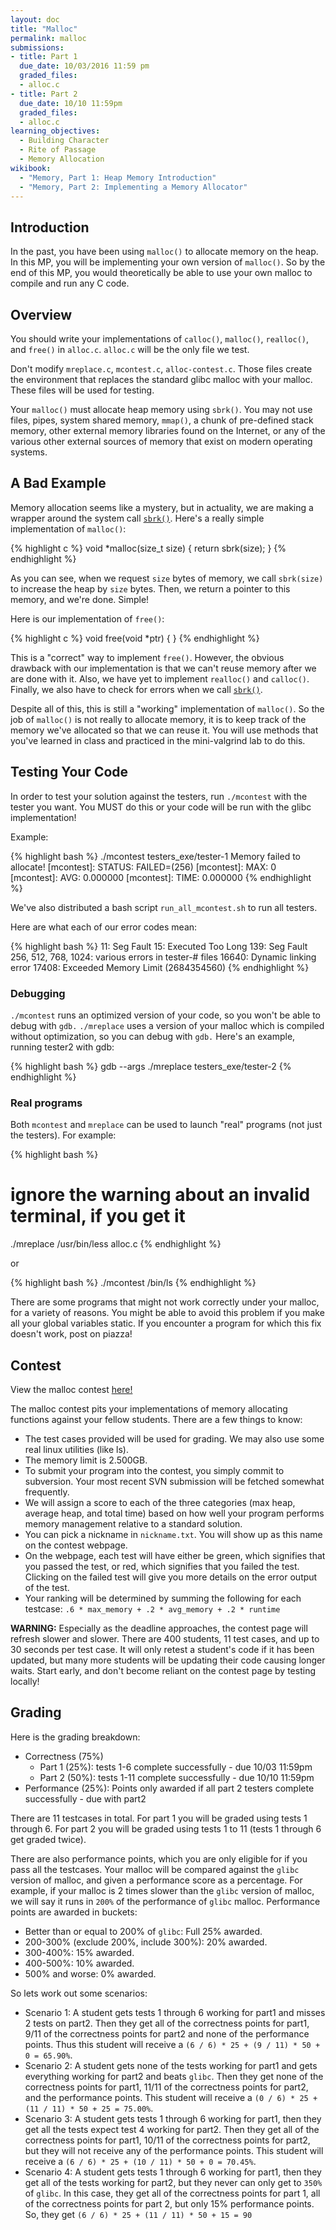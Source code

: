 ```yaml
---
layout: doc
title: "Malloc"
permalink: malloc
submissions:
- title: Part 1
  due_date: 10/03/2016 11:59 pm
  graded_files:
  - alloc.c
- title: Part 2
  due_date: 10/10 11:59pm
  graded_files:
  - alloc.c
learning_objectives:
  - Building Character
  - Rite of Passage
  - Memory Allocation
wikibook:
  - "Memory, Part 1: Heap Memory Introduction"
  - "Memory, Part 2: Implementing a Memory Allocator"
---
```


## Introduction

In the past, you have been using `malloc()` to allocate memory on the heap. In this MP, you will be implementing your own version of `malloc()`. So by the end of this MP, you would theoretically be able to use your own malloc to compile and run any C code.

## Overview

You should write your implementations of `calloc()`, `malloc()`, `realloc()`, and `free()` in `alloc.c`. `alloc.c` will be the only file we test.

Don't modify `mreplace.c`, `mcontest.c`, `alloc-contest.c`. Those files create the environment that replaces the standard glibc malloc with your malloc. These files will be used for testing.

Your `malloc()` must allocate heap memory using `sbrk()`. You may not use files, pipes, system shared memory, `mmap()`, a chunk of pre-defined stack memory, other external memory libraries found on the Internet, or any of the various other external sources of memory that exist on modern operating systems.

## A Bad Example

Memory allocation seems like a mystery, but in actuality, we are making a wrapper around the system call [`sbrk()`](http://linux.die.net/man/2/sbrk). Here's a really simple implementation of `malloc()`:

{% highlight c %}
void *malloc(size_t size) {
    return sbrk(size);
}
{% endhighlight %}

As you can see, when we request `size` bytes of memory, we call `sbrk(size)` to increase the heap by `size` bytes. Then, we return a pointer to this memory, and we're done. Simple!

Here is our implementation of `free()`:

{% highlight c %}
void free(void *ptr) {
}
{% endhighlight %}

This is a "correct" way to implement `free()`. However, the obvious drawback with our implementation is that we can't reuse memory after we are done with it. Also, we have yet to implement `realloc()` and `calloc()`. Finally, we also have to check for errors when we call [`sbrk()`](http://linux.die.net/man/2/sbrk).

Despite all of this, this is still a "working" implementation of `malloc()`. So the job of `malloc()` is not really to allocate memory, it is to keep track of the memory we've allocated so that we can reuse it. You will use methods that you've learned in class and practiced in the mini-valgrind lab to do this.

## Testing Your Code

In order to test your solution against the testers, run `./mcontest` with the tester you want. You MUST do this or your code will be run with the glibc implementation!

Example:

{% highlight bash %}
./mcontest testers_exe/tester-1
Memory failed to allocate!
[mcontest]: STATUS: FAILED=(256)
[mcontest]: MAX: 0
[mcontest]: AVG: 0.000000
[mcontest]: TIME: 0.000000
{% endhighlight %}

We've also distributed a bash script `run_all_mcontest.sh` to run all testers.

Here are what each of our error codes mean:

{% highlight bash %}
11: Seg Fault
15: Executed Too Long
139: Seg Fault
256, 512, 768, 1024: various errors in tester-# files
16640: Dynamic linking error
17408: Exceeded Memory Limit (2684354560)
{% endhighlight %}

### Debugging
`./mcontest` runs an optimized version of your code, so you won't be able to
debug with `gdb.` `./mreplace` uses a version of your malloc which is compiled
without optimization, so you can debug with `gdb.` Here's an example, running
tester2 with gdb:

{% highlight bash %}
gdb --args ./mreplace testers_exe/tester-2
{% endhighlight %}

### Real programs
Both `mcontest` and `mreplace` can be used to launch "real" programs (not just the testers). For example:

{% highlight bash %}
# ignore the warning about an invalid terminal, if you get it
./mreplace /usr/bin/less alloc.c
{% endhighlight %}

or

{% highlight bash %}
./mcontest /bin/ls
{% endhighlight %}

There are some programs that might not work correctly under your malloc, for a variety of reasons. You might be able to avoid this problem if you make all your
global variables static. If you encounter a program for which this fix doesn't work, post on piazza!

## Contest

View the malloc contest [here!](http://cs241grader.web.engr.illinois.edu/malloc/)

The malloc contest pits your implementations of memory allocating functions against your fellow students. There are a few things to know:

* The test cases provided will be used for grading. We may also use some real linux utilities (like ls).
* The memory limit is 2.500GB.
* To submit your program into the contest, you simply commit to subversion. Your most recent SVN submission will be fetched somewhat frequently.
* We will assign a score to each of the three categories (max heap, average heap, and total time) based on how well your program performs memory management relative to a standard solution.
* You can pick a nickname in `nickname.txt`. You will show up as this name on the contest webpage.
* On the webpage, each test will have either be green, which signifies that you passed the test, or red, which signifies that you failed the test. Clicking on the failed test will give you more details on the error output of the test.
* Your ranking will be determined by summing the following for each testcase: `.6 * max_memory + .2 * avg_memory + .2 * runtime`

**WARNING:** Especially as the deadline approaches, the contest page will refresh slower and slower. There are 400 students, 11 test cases, and up to 30 seconds per test case. It will only retest a student's code if it has been updated, but many more students will be updating their code causing longer waits. Start early, and don't become reliant on the contest page by testing locally!

## Grading

Here is the grading breakdown:

* Correctness (75%)
  * Part 1 (25%): tests 1-6 complete successfully - due 10/03 11:59pm
  * Part 2 (50%): tests 1-11 complete successfully - due 10/10 11:59pm
* Performance (25%): Points only awarded if all part 2 testers complete
  successfully - due with part2

There are 11 testcases in total. For part 1 you will be graded using tests 1
through 6. For part 2 you will be graded using tests 1 to 11 (tests 1 through 6
get graded twice).

There are also performance points, which you are only eligible for if you pass
all the testcases. Your malloc will be compared against the `glibc` version of
malloc, and given a performance score as a percentage. For example, if your
malloc is 2 times slower than the `glibc` version of malloc, we will say it
runs in `200%` of the performance of `glibc` malloc. Performance points are
awarded in buckets:

- Better than or equal to 200% of `glibc`: Full 25% awarded.
- 200-300% (exclude 200%, include 300%): 20% awarded.
- 300-400%: 15% awarded.
- 400-500%: 10% awarded.
- 500% and worse: 0% awarded.

So lets work out some scenarios:

* Scenario 1: A student gets tests 1 through 6 working for part1 and misses 2
  tests on part2. Then they get all of the correctness points for part1, 9/11
  of the correctness points for part2 and none of the performance points. Thus
  this student will receive a `(6 / 6) * 25 + (9 / 11) * 50 + 0 = 65.90%`.
* Scenario 2: A student gets none of the tests working for part1 and gets
  everything working for part2 and beats `glibc`. Then they get none of the
  correctness points for part1, 11/11 of the correctness points for part2, and
  the performance points. This student will receive a
  `(0 / 6) * 25 + (11 / 11) * 50 + 25 = 75.00%`.
* Scenario 3: A student gets tests 1 through 6 working for part1, then they get
  all the tests expect test 4 working for part2. Then they get all of the
  correctness points for part1, 10/11 of the correctness points for part2, but
  they will not receive any of the performance points. This student will
  receive a `(6 / 6) * 25 + (10 / 11) * 50 + 0 = 70.45%`.
* Scenario 4: A student gets tests 1 through 6 working for part1, then they get
  all of the tests working for part2, but they never can only get to `350%` of
  `glibc`. In this case, they get all of the correctness points for part 1, all
  of the correctness points for part 2, but only 15% performance points. So,
  they get `(6 / 6) * 25 + (11 / 11) * 50 + 15 = 90`
